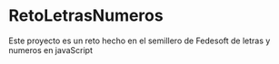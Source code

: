 # RetoLetrasNumeros
Este proyecto es un reto hecho en el semillero de Fedesoft de letras y numeros en javaScript
